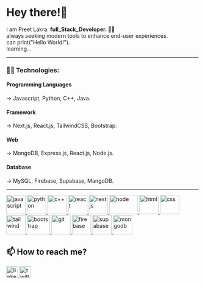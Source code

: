# Hey there!👋

i am Preet Lakra. **full_Stack_Developer. 👨‍💻**  <br>
always seeking modern tools to enhance end-user experiences. <br> can print("Hello World!"). <br> learning...
<hr>

### 👨‍💻 Technologies:

#### Programming Languages

-> Javascript, Python, C++, Java.

#### Framework

-> Next.js, React.js, TailwindCSS, Bootstrap.

#### Web 

-> MongoDB, Express.js, React.js, Node.js.

#### <h4>Database

-> MySQL, Firebase, Supabase, MangoDB.

<hr>

<p align="left">
  <a href="https://developer.mozilla.org/en-US/docs/Web/JavaScript" target="_blank"> <img src="https://upload.wikimedia.org/wikipedia/commons/6/6a/JavaScript-logo.png" alt="javascript" width="50" height="50"/>
  </a>
  <a href="https://docs.python.org/" target="_blank"> <img src="https://upload.wikimedia.org/wikipedia/commons/c/c3/Python-logo-notext.svg" alt="python" width="50" height="50"/> </a>
  <a href="https://devdocs.io/cpp/" target="_blank"> <img src="https://upload.wikimedia.org/wikipedia/commons/1/18/ISO_C%2B%2B_Logo.svg" alt="c++" width="50" height="50"/> </a>
  <a href="https://reactjs.org/" target="_blank"> <img src="https://upload.wikimedia.org/wikipedia/commons/a/a7/React-icon.svg" alt="react" width="50" height="50"/> </a>
  <a href="https://nextjs.org/" target="_blank"> <img src="https://d2nir1j4sou8ez.cloudfront.net/wp-content/uploads/2021/12/nextjs-boilerplate-logo-300x300.png" alt="nextjs" width="50" height="50"/> </a>
  <a href="https://nodejs.org/" target="_blank"> <img src="https://cdn.freebiesupply.com/logos/large/2x/nodejs-1-logo-png-transparent.png" alt="node" width="75" height="50"/> </a>
  <a href="https://developer.mozilla.org/en-US/docs/Web/HTML" target="_blank"> <img src="https://upload.wikimedia.org/wikipedia/commons/6/61/HTML5_logo_and_wordmark.svg" alt="html" width="50" height="50"/> </a>
  <a href="https://developer.mozilla.org/en-US/docs/Web/CSS" target="_blank"> <img src="https://upload.wikimedia.org/wikipedia/commons/d/d5/CSS3_logo_and_wordmark.svg" alt="css" width="50" height="50"/> </a>
  <a href="https://tailwindcss.com/" target="_blank"> <img src="https://www.vectorlogo.zone/logos/tailwindcss/tailwindcss-icon.svg" alt="tailwind" width="50" height="50"/> </a>
  <a href="https://getbootstrap.com" target="_blank"> <img src="https://getbootstrap.com/docs/5.3/assets/brand/bootstrap-logo-shadow.png" alt="bootstrap" width="60" height="50"/> </a>
  <a href="https://git-scm.com/" target="_blank"> <img src="https://www.vectorlogo.zone/logos/git-scm/git-scm-icon.svg" alt="git" width="50" height="50"/> </a>
  <a href="https://firebase.google.com/docs" target="_blank"> <img src="https://firebase.google.com/static/images/brand-guidelines/logo-logomark.png" alt="firebase" width="50" height="50"/> </a>
  <a href="https://supabase.com/docs/" target="_blank"> <img src="https://www.vectorlogo.zone/logos/supabase/supabase-icon.svg" alt="supabase" width="50" height="50"/> </a>
  <a href="https://www.mongodb.com/" target="_blank"> <img src="https://repvue.imgix.net/a9yxc48y3ay5dm2udzwizc2bdyph?auto=format&fit=max&w=384&q=100" alt="mongodb" width="50" height="50"/> </a>
</p>

<!-- ### 🎊 Few of my awesome projects:
- ClipTrail - Clipboard app for Mac [(link)](https://cliptrail.sibi.me/)
- Snackalytics - Chrome extension to analyse and give metrics on order history from food delivery apps [(link)](https://snackalytics.sibi.me/)
- Tamil Wordle - The popular word game in the Tamil language [(link)](https://tamil-wordle.netlify.app/)
- React app to test your typing speed [(link)](https://typingtest.netlify.app/)
- Windows application built with Electron to securely share files [(link)](https://github.com/sibi-sharanyan/Secure-File-Share/tree/master/dist) -->

## 📫 How to reach me?

<a href="https://www.linkedin.com/in/preetlakra/" target="_blank"> <img src="https://upload.wikimedia.org/wikipedia/commons/c/ca/LinkedIn_logo_initials.png" alt="linkedin" width="30" height="30"/> </a> 
<a href="https://twitter.com/notbeamn/" target="_blank"> <img src="https://upload.wikimedia.org/wikipedia/commons/6/6f/Logo_of_Twitter.svg" alt="twitter" width="30" height="30"/> </a>




